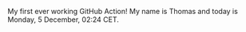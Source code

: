 My first ever working GitHub Action!
My name is Thomas and today is Monday, 5 December, 02:24 CET. 
